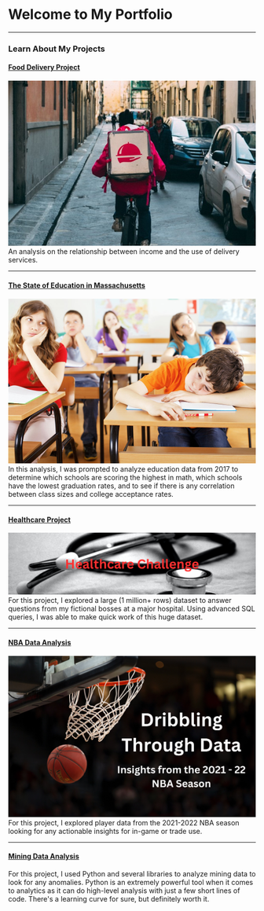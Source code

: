 # Welcome to My Portfolio

---

### Learn About My Projects

#### [Food Delivery Project](https://www.linkedin.com/posts/activity-7069039701755617280-ko7L?utm_source=share&utm_medium=member_desktop)
[<img src="images/1685379235075.jpg?raw=true"/>](https://www.linkedin.com/posts/activity-7069039701755617280-ko7L?utm_source=share&utm_medium=member_desktop)
<br> An analysis on the relationship between income and the use of delivery services.

---
#### [The State of Education in Massachusetts](/Education_project.md)
[<img src="images/friends.jpg?raw=true"/>](/Education_project.md)
In this analysis, I was prompted to analyze education data from 2017 to determine which schools are scoring the highest in math, which schools have the lowest graduation rates, and to see if there is any correlation between class sizes and college acceptance rates.

---

#### [Healthcare Project](https://www.linkedin.com/pulse/our-patients-okay-david-harms)
[<img src="images/Healthcare Challenge.png?raw=true"/>](https://www.linkedin.com/pulse/our-patients-okay-david-harms)
For this project, I explored a large (1 million+ rows) dataset to answer questions from my fictional bosses at a major hospital. Using advanced SQL queries, I was able to make quick work of this huge dataset.

---

#### [NBA Data Analysis](https://www.linkedin.com/pulse/courtside-data-david-harms)
[<img src="images/Dribbling Through Data.png?raw=true"/>](https://www.linkedin.com/pulse/courtside-data-david-harms)
For this project, I explored player data from the 2021-2022 NBA season looking for any actionable insights for in-game or trade use. 

---

#### [Mining Data Analysis](https://www.linkedin.com/pulse/metals-r-us-python-experience-david-harms)

For this project, I used Python and several libraries to analyze mining data to look for any anomalies. Python is an extremely powerful tool when it comes to analytics as it can do high-level analysis with just a few short lines of code. There's a learning curve for sure, but definitely worth it.
